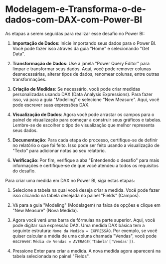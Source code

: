 # Modelagem-e-Transforma-o-de-dados-com-DAX-com-Power-BI
As etapas a serem seguidas para realizar esse desafio no Power BI:

1. **Importação de Dados**: Inicie importando seus dados para o Power BI. Você pode fazer isso através da guia "Home" e selecionando "Get Data".

2. **Transformação de Dados**: Use a janela "Power Query Editor" para limpar e transformar seus dados. Aqui, você pode remover colunas desnecessárias, alterar tipos de dados, renomear colunas, entre outras transformações.

3. **Criação de Medidas**: Se necessário, você pode criar medidas personalizadas usando DAX (Data Analysis Expressions). Para fazer isso, vá para a guia "Modeling" e selecione "New Measure". Aqui, você pode escrever suas expressões DAX.

4. **Visualização de Dados**: Agora você pode arrastar os campos para o painel de visualização para começar a construir seus gráficos e tabelas. Lembre-se de escolher o tipo de visualização que melhor representa seus dados.

5. **Documentação**: Para cada etapa do processo, certifique-se de definir no relatório o que foi feito. Isso pode ser feito usando a visualização de "Texto" para adicionar notas ao seu relatório.

6. **Verificação**: Por fim, verifique a aba "Entendendo o desafio" para mais informações e certifique-se de que você atendeu a todos os requisitos do desafio.

Para criar uma medida em DAX no Power BI, siga estas etapas:

1. Selecione a tabela na qual você deseja criar a medida. Você pode fazer isso clicando na tabela desejada no painel "Fields" (Campos).

2. Vá para a guia "Modeling" (Modelagem) na faixa de opções e clique em "New Measure" (Nova Medida).

3. Agora você verá uma barra de fórmulas na parte superior. Aqui, você pode digitar sua expressão DAX. Uma medida DAX básica tem a seguinte estrutura: `Nome da Medida = EXPRESSÃO`. Por exemplo, se você quiser calcular a média de uma coluna chamada "Vendas", você pode escrever: `Média de Vendas = AVERAGE('Tabela'['Vendas'])`.

4. Pressione Enter para criar a medida. A nova medida agora aparecerá na tabela selecionada no painel "Fields".


